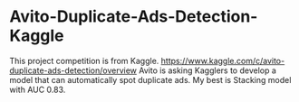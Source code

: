 # Avito-Duplicate-Ads-Detection-Kaggle

This project competition is from Kaggle. https://www.kaggle.com/c/avito-duplicate-ads-detection/overview
Avito is asking Kagglers to develop a model that can automatically spot duplicate ads. 
My best is Stacking model with AUC 0.83.

